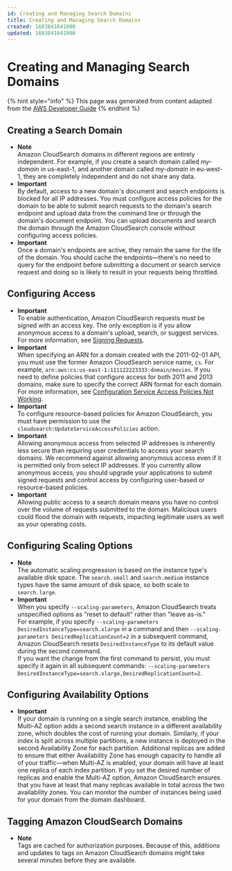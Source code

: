 ```yaml
---
id: Creating and Managing Search Domains
title: Creating and Managing Search Domains
created: 1683841041000
updated: 1683841041000
---
```

# Creating and Managing Search Domains

{% hint style="info" %}
This page was generated from content adapted from the [AWS Developer Guide](https://github.com/awsdocs/amazon-cloudsearch-developer-guide.git)
{% endhint %}

## Creating a Search Domain

- **Note**  
Amazon CloudSearch domains in different regions are entirely independent\. For example, if you create a search domain called *my\-domain* in us\-east\-1, and another domain called *my\-domain* in eu\-west\-1, they are completely independent and do not share any data\.
- **Important**  
By default, access to a new domain's document and search endpoints is blocked for all IP addresses\. You must configure access policies for the domain to be able to submit search requests to the domain's search endpoint and upload data from the command line or through the domain's document endpoint\. You can upload documents and search the domain through the Amazon CloudSearch console without configuring access policies\.
- **Important**  
Once a domain's endpoints are active, they remain the same for the life of the domain\. You should cache the endpoints—there's no need to query for the endpoint before submitting a document or search service request and doing so is likely to result in your requests being throttled\.


## Configuring Access

- **Important**  
To enable authentication, Amazon CloudSearch requests must be signed with an access key\. The only exception is if you allow anonymous access to a domain's upload, search, or suggest services\. For more information, see [Signing Requests](what-is-cloudsearch.md#signing-requests)\.
- **Important**  
When specifying an ARN for a domain created with the 2011\-02\-01 API, you must use the former Amazon CloudSearch service name, `cs`\. For example, `arn:aws:cs:us-east-1:111122223333:domain/movies`\. If you need to define policies that configure access for both 2011 and 2013 domains, make sure to specify the correct ARN format for each domain\. For more information, see [Configuration Service Access Policies Not Working](troubleshooting.md#troubleshooting-configuration-access-policies)\.
- **Important**  
To configure resource\-based policies for Amazon CloudSearch, you must have permission to use the `cloudsearch:UpdateServiceAccessPolicies` action\.
- **Important**  
Allowing anonymous access from selected IP addresses is inherently less secure than requiring user credentials to access your search domains\. We recommend against allowing anonymous access even if it is permitted only from select IP addresses\. If you currently allow anonymous access, you should upgrade your applications to submit signed requests and control access by configuring user\-based or resource\-based policies\.
- **Important**  
Allowing public access to a search domain means you have no control over the volume of requests submitted to the domain\. Malicious users could flood the domain with requests, impacting legitimate users as well as your operating costs\.


## Configuring Scaling Options

- **Note**  
The automatic scaling progression is based on the instance type's available disk space\. The `search.small` and `search.medium` instance types have the same amount of disk space, so both scale to `search.large`\.
- **Important**  
When you specify `--scaling-parameters`, Amazon CloudSearch treats unspecified options as "reset to default" rather than "leave as\-is\."  
For example, if you specify `--scaling-parameters DesiredInstanceType=search.xlarge` in a command and then `--scaling-parameters DesiredReplicationCount=2` in a subsequent command, Amazon CloudSearch resets `DesiredInstanceType` to its default value during the second command\.  
If you want the change from the first command to persist, you must specify it again in all subsequent commands: `--scaling-parameters DesiredInstanceType=search.xlarge,DesiredReplicationCount=2`\.


## Configuring Availability Options

- **Important**  
If your domain is running on a single search instance, enabling the Multi\-AZ option adds a second search instance in a different availability zone, which doubles the cost of running your domain\. Similarly, if your index is split across multiple partitions, a new instance is deployed in the second Availability Zone for each partition\. Additional replicas are added to ensure that either Availability Zone has enough capacity to handle all of your traffic—when Multi\-AZ is enabled, your domain will have at least one replica of each index partition\. If you set the desired number of replicas and enable the Multi\-AZ option, Amazon CloudSearch ensures that you have at least that many replicas available in total across the two availability zones\. You can monitor the number of instances being used for your domain from the domain dashboard\.


## Tagging Amazon CloudSearch Domains

- **Note**  
Tags are cached for authorization purposes\. Because of this, additions and updates to tags on Amazon CloudSearch domains might take several minutes before they are available\.


